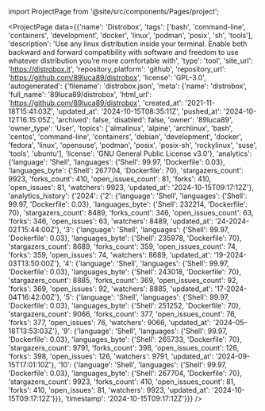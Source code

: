 
import ProjectPage from '@site/src/components/Pages/project';

<ProjectPage
    data={{'name': 'Distrobox', 'tags': ['bash', 'command-line', 'containers', 'development', 'docker', 'linux', 'podman', 'posix', 'sh', 'tools'], 'description': 'Use any linux distribution inside your terminal. Enable both backward and forward compatibility with software and freedom to use whatever distribution you’re more comfortable with', 'type': 'tool', 'site_url': 'https://distrobox.it', 'repository_platform': 'github', 'repository_url': 'https://github.com/89luca89/distrobox', 'license': 'GPL-3.0', 'autogenerated': {'filename': 'distrobox.json', 'meta': {'name': 'distrobox', 'full_name': '89luca89/distrobox', 'html_url': 'https://github.com/89luca89/distrobox', 'created_at': '2021-11-18T15:41:03Z', 'updated_at': '2024-10-15T08:35:11Z', 'pushed_at': '2024-10-12T16:15:05Z', 'archived': false, 'disabled': false, 'owner': '89luca89', 'owner_type': 'User', 'topics': ['almalinux', 'alpine', 'archlinux', 'bash', 'centos', 'command-line', 'containers', 'debian', 'development', 'docker', 'fedora', 'linux', 'opensuse', 'podman', 'posix', 'posix-sh', 'rockylinux', 'suse', 'tools', 'ubuntu'], 'license': 'GNU General Public License v3.0'}, 'analytics': {'language': 'Shell', 'languages': {'Shell': 99.97, 'Dockerfile': 0.03}, 'languages_byte': {'Shell': 267704, 'Dockerfile': 70}, 'stargazers_count': 9923, 'forks_count': 410, 'open_issues_count': 81, 'forks': 410, 'open_issues': 81, 'watchers': 9923, 'updated_at': '2024-10-15T09:17:12Z'}, 'analytics_history': {'2024': {'2': {'language': 'Shell', 'languages': {'Shell': 99.97, 'Dockerfile': 0.03}, 'languages_byte': {'Shell': 232214, 'Dockerfile': 70}, 'stargazers_count': 8489, 'forks_count': 346, 'open_issues_count': 63, 'forks': 346, 'open_issues': 63, 'watchers': 8489, 'updated_at': '24-2024-02T15:44:00Z'}, '3': {'language': 'Shell', 'languages': {'Shell': 99.97, 'Dockerfile': 0.03}, 'languages_byte': {'Shell': 235978, 'Dockerfile': 70}, 'stargazers_count': 8689, 'forks_count': 359, 'open_issues_count': 74, 'forks': 359, 'open_issues': 74, 'watchers': 8689, 'updated_at': '19-2024-03T13:50:00Z'}, '4': {'language': 'Shell', 'languages': {'Shell': 99.97, 'Dockerfile': 0.03}, 'languages_byte': {'Shell': 243018, 'Dockerfile': 70}, 'stargazers_count': 8885, 'forks_count': 369, 'open_issues_count': 92, 'forks': 369, 'open_issues': 92, 'watchers': 8885, 'updated_at': '17-2024-04T16:42:00Z'}, '5': {'language': 'Shell', 'languages': {'Shell': 99.97, 'Dockerfile': 0.03}, 'languages_byte': {'Shell': 251252, 'Dockerfile': 70}, 'stargazers_count': 9066, 'forks_count': 377, 'open_issues_count': 76, 'forks': 377, 'open_issues': 76, 'watchers': 9066, 'updated_at': '2024-05-18T13:53:03Z'}, '9': {'language': 'Shell', 'languages': {'Shell': 99.97, 'Dockerfile': 0.03}, 'languages_byte': {'Shell': 265733, 'Dockerfile': 70}, 'stargazers_count': 9791, 'forks_count': 398, 'open_issues_count': 126, 'forks': 398, 'open_issues': 126, 'watchers': 9791, 'updated_at': '2024-09-15T17:01:10Z'}, '10': {'language': 'Shell', 'languages': {'Shell': 99.97, 'Dockerfile': 0.03}, 'languages_byte': {'Shell': 267704, 'Dockerfile': 70}, 'stargazers_count': 9923, 'forks_count': 410, 'open_issues_count': 81, 'forks': 410, 'open_issues': 81, 'watchers': 9923, 'updated_at': '2024-10-15T09:17:12Z'}}}, 'timestamp': '2024-10-15T09:17:12Z'}}}
/>
